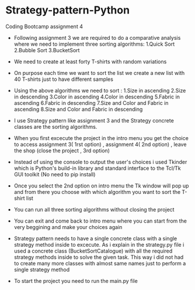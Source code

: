 # Strategy-pattern-Python

Coding Bootcamp assignment 4

* Following assignment 3 we are required to do a comparative analysis where we need to implement three sorting algorithms:
   1.Quick Sort
   2.Bubble Sort
   3.BucketSort


* We need to create at least forty T-shirts with random variations 
* On purpose each time we want to sort the list we create a new list 
   with 40 T-shirts just to have different samples
* Using the above algorithms we need to sort : 
   1.Size in ascending
   2.Size in descending
   3.Color in ascending
   4.Color in descending
   5.Fabric in ascending
   6.Fabric in descending
   7.Size and Color and Fabric in ascending
   8.Size and Color and Fabric in descending

* I use Strategy pattern like assignment 3 and the Strategy concrete classes
   are the sorting algorithms.
* When you first excecute the project in the intro menu you get the choice to 
   access assignment 3( 1rst option) ,
          assignment 4( 2nd option) ,
          leave the shop (close the project , 3rd option)
* Instead of using the console to output the user's choices i used Tkinder 
   which is Python's build-in library and standard interface to the Tcl/Tk GUI toolkit
   (No need to pip install)
* Once you select the 2nd option on intro menu the Tk window will pop up and from there 
   you choose with which algorithm you want to sort the T-shirt list
* You can run all three sorting algorithms without closing the project
* You can exit and come back to intro menu where you can start from the very beggining
   and make your choices again
* Strategy pattern needs to have a single concrete class with a single strategy method inside
   to excecute.
   As i explain in the strategy.py file i used a concrete class (BucketSortCatalogue) with 
   all the required strategy methods inside to solve the given task. This way i did not had to
   create many more classes with almost same names just to perform a single strategy method
   
* To start the project you need to run the main.py file
